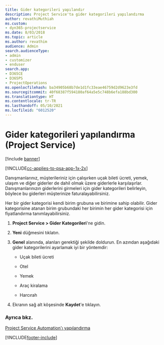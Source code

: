 ```yaml
---
title: Gider kategorileri yapılandır
description: Project Service'ta gider kategorileri yapılandırma
author: revathiMuthiah
ms.custom:
- dyn365-projectservice
ms.date: 8/03/2018
ms.topic: article
ms.author: revathim
audience: Admin
search.audienceType:
- admin
- customizer
- enduser
search.app:
- D365CE
- D365PS
- ProjectOperations
ms.openlocfilehash: ba34905b68b7de1d1fc33eae46759d2d9623e3fd
ms.sourcegitcommit: 40f68387f594180af64a5e5c748b6efa188bd300
ms.translationtype: HT
ms.contentlocale: tr-TR
ms.lasthandoff: 05/10/2021
ms.locfileid: "6012520"
---
```

# <a name="configure-expense-categories-project-service"></a>Gider kategorileri yapılandırma (Project Service)

[!include [banner](../includes/psa-now-project-operations.md)]

[!INCLUDE[cc-applies-to-psa-app-1x-2x](../includes/cc-applies-to-psa-app-1x-2x.md)]

Danışmanlarınız, müşterileriniz için çalışırken uçak bileti ücreti, yemek, ulaşım ve diğer giderler de dahil olmak üzere giderlerle karşılaşırlar. Danışmanlarınızın giderlerini girmeleri için gider kategorileri belirleyin, böylece bu giderleri müşterinize faturalayabilirsiniz.  
  
Her bir gider kategorisi kendi birim grubuna ve birimine sahip olabilir. Gider kategorisine atanan birim grubundaki her birimin her gider kategorisi için fiyatlandırma tanımlayabilirsiniz.  
  
1.  **Project Service > Gider Kategorileri**'ne gidin.  
  
2.  **Yeni** düğmesini tıklatın.  
  
3.  **Genel** alanında, alanları gerektiği şekilde doldurun. En azından aşağıdaki gider kategorilerini ayarlamak iyi bir yöntemdir:  
  
    -   Uçak bileti ücreti  
  
    -   Otel  
  
    -   Yemek  
  
    -   Araç kiralama  
  
    -   Harcırah  
  
4.  Ekranın sağ alt köşesinde **Kaydet**'e tıklayın.  
  
### <a name="see-also"></a>Ayrıca bkz.  
 [Project Service Automation'ı yapılandırma](../psa/configure.md)


[!INCLUDE[footer-include](../includes/footer-banner.md)]